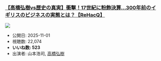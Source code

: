 ### [【高橋弘樹vs歴史の真実】衝撃！17世紀に粉飾決算...300年前のイギリスのビジネスの実態とは？【ReHacQ】](https://www.youtube.com/watch?v=ZxqXLs4ZsPI)
[![](https://img.youtube.com/vi/ZxqXLs4ZsPI/sddefault.jpg)](https://www.youtube.com/watch?v=ZxqXLs4ZsPI)
-   公開日: 2025-11-01
-   視聴数: 22,074
-   **いいね数: 523**
-   出演者: 山本浩司, [高橋弘樹](/rehacq_fan/people/高橋弘樹 "wikilink")
